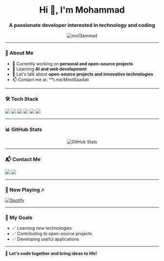 <h1 align="center">Hi 👋, I'm Mohammad</h1>
<h3 align="center">A passionate developer interested in technology and coding</h3>

<p align="center">
  <img src="https://komarev.com/ghpvc/?username=mo13ammad&label=Profile%20Views&color=blue&style=flat" alt="mo13ammad" />
</p>

---

### 🚀 About Me
- 🔭 Currently working on **personal and open-source projects**
- 🌱 Learning **AI and web development**
- 💬 Let's talk about **open-source projects and innovative technologies**
- 📫 Contact me at: **t.me/MmdSaadati

---

### 🛠 Tech Stack
<p align="left">
  <img src="https://img.shields.io/badge/PHP-777BB4?style=for-the-badge&logo=php&logoColor=white" />
  <img src="https://img.shields.io/badge/Lua-2C2D72?style=for-the-badge&logo=lua&logoColor=white" />
  <img src="https://img.shields.io/badge/MySQL-4479A1?style=for-the-badge&logo=mysql&logoColor=white" />
  <img src="https://img.shields.io/badge/JavaScript-F7DF1E?style=for-the-badge&logo=javascript&logoColor=black" />
  <img src="https://img.shields.io/badge/HTML5-E34F26?style=for-the-badge&logo=html5&logoColor=white" />
  <img src="https://img.shields.io/badge/CSS3-1572B6?style=for-the-badge&logo=css3&logoColor=white" />
</p>

---

### 📊 GitHub Stats
<p align="center">
  <img src="https://github-readme-stats.vercel.app/api?username=mo13ammad&show_icons=true&theme=radical" alt="GitHub Stats" />
</p>

---

### 📬 Contact Me
<p align="left">
  <a href="tel:+989330976088"><img src="https://img.shields.io/badge/Phone-25D366?style=for-the-badge&logo=whatsapp&logoColor=white" /></a>
  <a href="https://t.me/SaadatiMohammad"><img src="https://img.shields.io/badge/Telegram-2CA5E0?style=for-the-badge&logo=telegram&logoColor=white" /></a>
</p>

---

### 🎵 Now Playing 🎶
[![Spotify](https://novatorem.vercel.app/api/spotify)](https://open.spotify.com/user/21y3ofzp5ymgcrirfwfakdeoy)

---

### 🎯 My Goals
- ✅ Learning new technologies  
- ✅ Contributing to open-source projects  
- ✅ Developing useful applications  

---

🚀 **Let's code together and bring ideas to life!**
